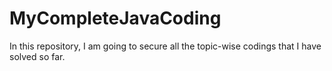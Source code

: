 # MyCompleteJavaCoding
In this repository, I am going to secure all the topic-wise codings that I have solved so far.
